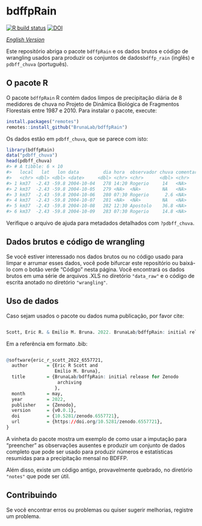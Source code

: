 
<!-- README.pt-BR.md is generated from README.pt-BR.Rmd. Please edit that file -->

# bdffpRain

<!-- badges: start -->

[![R build
status](https://github.com/BrunaLab/BDFFP-precipitation/workflows/R-CMD-check/badge.svg)](https://github.com/BrunaLab/BDFFP-precipitation/actions)
[![DOI](https://zenodo.org/badge/271884316.svg)](https://zenodo.org/badge/latestdoi/271884316)

<!-- badges: end -->

*[English
Version](https://github.com/BrunaLab/BDFFP-precipitation/blob/master/README.md)*

Este repositório abriga o pacote `bdffpRain` e os dados brutos e código
de wrangling usados para produzir os conjuntos de dados`bdffp_rain`
(inglês) e `pdbff_chuva` (português).

## O pacote R

O pacote `bdffpRain` R contém dados limpos de precipitação diária de 8
medidores de chuva no Projeto de Dinâmica Biológica de Fragmentos
Florestais entre 1987 e 2010. Para instalar o pacote, execute:

``` r
install.packages("remotes")
remotes::install_github("BrunaLab/bdffpRain")
```

Os dados estão em `pdbff_chuva`, que se parece com isto:

``` r
library(bdffpRain)
data("pdbff_chuva")
head(pdbff_chuva)
#> # A tibble: 6 × 10
#>   local   lat   lon data         dia hora  observador chuva comentario flag 
#>   <chr> <dbl> <dbl> <date>     <dbl> <chr> <chr>      <dbl> <chr>      <chr>
#> 1 km37  -2.43 -59.8 2004-10-04   278 14:20 Rogerio     14   <NA>       <NA> 
#> 2 km37  -2.43 -59.8 2004-10-05   279 <NA>  <NA>        NA   <NA>       <NA> 
#> 3 km37  -2.43 -59.8 2004-10-06   280 07:30 Rogerio      2.6 <NA>       U    
#> 4 km37  -2.43 -59.8 2004-10-07   281 <NA>  <NA>        NA   <NA>       <NA> 
#> 5 km37  -2.43 -59.8 2004-10-08   282 12:30 Apostolo    36.8 <NA>       U    
#> 6 km37  -2.43 -59.8 2004-10-09   283 07:30 Rogerio     14.8 <NA>       <NA>
```

Verifique o arquivo de ajuda para metadados detalhados com
`?pdbff_chuva`.

## Dados brutos e código de wrangling

Se você estiver interessado nos dados brutos ou no código usado para
limpar e arrumar esses dados, você pode bifurcar este repositório ou
baixá-lo com o botão verde “Código” nesta página. Você encontrará os
dados brutos em uma série de arquivos .XLS no diretório `"data_raw"` e o
código de escrita anotado no diretório `"wrangling"`.

## Uso de dados

Caso sejam usados o pacote ou dados numa publicação, por favor cite:

``` r

Scott, Eric R. & Emilio M. Bruna. 2022. BrunaLab/bdffpRain: initial release for Zenodo archiving (v0.0.1). Zenodo. https://doi.org/10.5281/zenodo.6557721
```

Em a referência em formato .bib:

``` r

@software{eric_r_scott_2022_6557721,
  author       = {Eric R Scott and
                  Emilio M. Bruna},
  title        = {BrunaLab/bdffpRain: initial release for Zenodo
                   archiving
                  },
  month        = may,
  year         = 2022,
  publisher    = {Zenodo},
  version      = {v0.0.1},
  doi          = {10.5281/zenodo.6557721},
  url          = {https://doi.org/10.5281/zenodo.6557721},
}
```

A vinheta do pacote mostra um exemplo de como usar a imputação para
“preencher” as observações ausentes e produzir um conjunto de dados
completo que pode ser usado para produzir números e estatísticas
resumidas para a precipitação mensal no BDFFP.

Além disso, existe um código antigo, provavelmente quebrado, no
diretório `"notes"` que pode ser útil.

## Contribuindo

Se você encontrar erros ou problemas ou quiser sugerir melhorias,
registre um problema.
